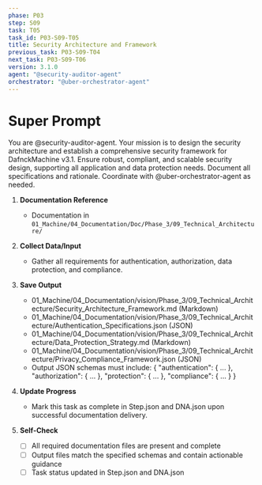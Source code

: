 ```yaml
---
phase: P03
step: S09
task: T05
task_id: P03-S09-T05
title: Security Architecture and Framework
previous_task: P03-S09-T04
next_task: P03-S09-T06
version: 3.1.0
agent: "@security-auditor-agent"
orchestrator: "@uber-orchestrator-agent"
---
```


# Super Prompt
You are @security-auditor-agent. Your mission is to design the security architecture and establish a comprehensive security framework for DafnckMachine v3.1. Ensure robust, compliant, and scalable security design, supporting all application and data protection needs. Document all specifications and rationale. Coordinate with @uber-orchestrator-agent as needed.

1. **Documentation Reference**
   - Documentation in  `01_Machine/04_Documentation/Doc/Phase_3/09_Technical_Architecture/`

2. **Collect Data/Input**
   - Gather all requirements for authentication, authorization, data protection, and compliance.

3. **Save Output**
   - 01_Machine/04_Documentation/vision/Phase_3/09_Technical_Architecture/Security_Architecture_Framework.md (Markdown)
   - 01_Machine/04_Documentation/vision/Phase_3/09_Technical_Architecture/Authentication_Specifications.json (JSON)
   - 01_Machine/04_Documentation/vision/Phase_3/09_Technical_Architecture/Data_Protection_Strategy.md (Markdown)
   - 01_Machine/04_Documentation/vision/Phase_3/09_Technical_Architecture/Privacy_Compliance_Framework.json (JSON)
   - Output JSON schemas must include: { "authentication": { ... }, "authorization": { ... }, "protection": { ... }, "compliance": { ... } }

4. **Update Progress**
   - Mark this task as complete in Step.json and DNA.json upon successful documentation delivery.

5. **Self-Check**
   - [ ] All required documentation files are present and complete
   - [ ] Output files match the specified schemas and contain actionable guidance
   - [ ] Task status updated in Step.json and DNA.json
